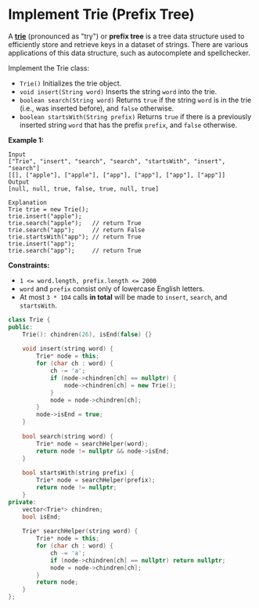 # Implement Trie (Prefix Tree)

A [**trie**](https://en.wikipedia.org/wiki/Trie) (pronounced as "try") or **prefix tree** is a tree data structure used to efficiently store and retrieve keys in a dataset of strings. There are various applications of this data structure, such as autocomplete and spellchecker.

Implement the Trie class:

- `Trie()` Initializes the trie object.
- `void insert(String word)` Inserts the string `word` into the trie.
- `boolean search(String word)` Returns `true` if the string `word` is in the trie (i.e., was inserted before), and `false` otherwise.
- `boolean startsWith(String prefix)` Returns `true` if there is a previously inserted string `word` that has the prefix `prefix`, and `false` otherwise.

 

**Example 1:**

```
Input
["Trie", "insert", "search", "search", "startsWith", "insert", "search"]
[[], ["apple"], ["apple"], ["app"], ["app"], ["app"], ["app"]]
Output
[null, null, true, false, true, null, true]

Explanation
Trie trie = new Trie();
trie.insert("apple");
trie.search("apple");   // return True
trie.search("app");     // return False
trie.startsWith("app"); // return True
trie.insert("app");
trie.search("app");     // return True
```

 

**Constraints:**

- `1 <= word.length, prefix.length <= 2000`
- `word` and `prefix` consist only of lowercase English letters.
- At most `3 * 104` calls **in total** will be made to `insert`, `search`, and `startsWith`.

```c++
class Trie {
public:
    Trie(): chindren(26), isEnd(false) {}
    
    void insert(string word) {
        Trie* node = this;
        for (char ch : word) {
            ch -= 'a';
            if (node->chindren[ch] == nullptr) {
                node->chindren[ch] = new Trie();
            }
            node = node->chindren[ch];
        }
        node->isEnd = true;
    }
    
    bool search(string word) {
        Trie* node = searchHelper(word);
        return node != nullptr && node->isEnd;
    }
    
    bool startsWith(string prefix) {
        Trie* node = searchHelper(prefix);
        return node != nullptr;
    }
private:
    vector<Trie*> chindren;
    bool isEnd;
    
    Trie* searchHelper(string word) {
        Trie* node = this;
        for (char ch : word) {
            ch -= 'a';
            if (node->chindren[ch] == nullptr) return nullptr;
            node = node->chindren[ch];
        }
        return node;
    }
};
```

